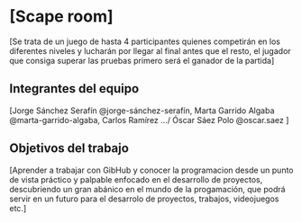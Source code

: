 # [Scape room]

[Se trata de un juego de hasta 4 participantes quienes competirán en los diferentes niveles y lucharán por llegar al final antes que el resto, el jugador que consiga superar las pruebas primero será el ganador de la partida]

## Integrantes del equipo

[Jorge Sánchez Serafín @jorge-sánchez-serafín,  Marta Garrido Algaba @marta-garrido-algaba, Carlos Ramírez .../  Óscar Sáez Polo  @oscar.saez ]

## Objetivos del trabajo

[Aprender a trabajar con GibHub y conocer la programacion desde un punto de vista práctico y palpable enfocado en el desarrollo de proyectos, descubriendo un gran abánico en el mundo de la progamación, que podrá servir en un futuro para el desarrolo de proyectos, trabajos, videojuegos etc.]
